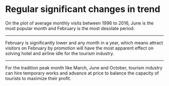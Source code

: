 # Regular significant changes in trend
On the plot of average monthly visits between 1996 to 2016, June is the most popular month and February is the most desolate
period. 

***

February is significantly lower and any month in a year, which means attract visitors on February by promotion will have the most apparent effect on solving hotel and airline idle for the tourism industry.

***

For the tradition peak month like March, June and
October, tourism industry can hire temporary works and advance at price to balance the capacity of tourists to
maximize their profit.
